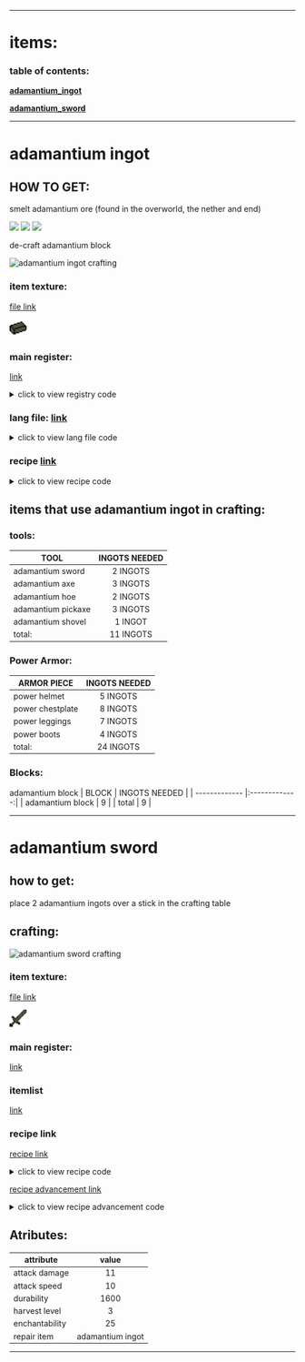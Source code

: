 ___
# items: 	

### table of contents:
[**adamantium_ingot**](https://github.com/SmakrypAB/WhaarghHammer-1.14.4/blob/unfinnished-code/items.md#adamantium_ingot)

[**adamantium_sword**](https://github.com/SmakrypAB/WhaarghHammer-1.14.4/blob/unfinnished-code/items.md#adamantium-sword)
___
# adamantium ingot 

## HOW TO GET: 
smelt adamantium ore (found in the overworld, the nether and end)

<img src="https://cdn.discordapp.com/attachments/390208204984025088/684100817552408619/unknown.png"> <img src="https://media.discordapp.net/attachments/390208204984025088/684097878666510358/unknown.png"> <img src="https://cdn.discordapp.com/attachments/390208204984025088/684098191255404562/unknown.png">

de-craft adamantium block

<img src="https://cdn.discordapp.com/attachments/390208204984025088/684096612523573269/unknown.png" alt="adamantium ingot crafting">

### item texture:  
[file link](https://github.com/SmakrypAB/WhaarghHammer-1.14.4/blob/41874cc925adf76cfffc23f0f1af09dd814beb78/src/main/java/smakrypsletaren/whaarghhammer/lists/ItemList.java#L7)


<img src="https://github.com/SmakrypAB/WhaarghHammer-1.14.4/blob/master/src/main/resources/assets/whaarghhammer/textures/item/adamantium_ingot.png" alt="adamantium ingot" height="30" width="30"/>

### main register: 

[link](https://github.com/SmakrypAB/WhaarghHammer-1.14.4/blob/41874cc925adf76cfffc23f0f1af09dd814beb78/src/main/java/smakrypsletaren/whaarghhammer/WhaarghHammer.java#L85)

<details>
<summary>click to view registry code</summary>
<p>

```java
ItemList.adamantium_ingot = new Item(new Item.Properties().group(ItemGroup.MISC)).setRegistryName(location("adamantium_ingot")),
```
</p>
</details>

### lang file: [link](https://github.com/SmakrypAB/WhaarghHammer-1.14.4/blob/41874cc925adf76cfffc23f0f1af09dd814beb78/src/main/resources/assets/whaarghhammer/lang/en_us.json#L2)

<details>
<summary>click to view lang file code</summary>
<p>

```json
"item.whaarghhammer.adamantium_ingot": "adamantium ingot",
```

</p>
</details>


### recipe [link](https://github.com/SmakrypAB/WhaarghHammer-1.14.4/blob/master/src/main/resources/data/whaarghhammer/recipes/tutorial_item_crafting.json)

<details>
<summary>click to view recipe code</summary>
<p>

```json
{
	"type": "minecraft:crafting_shapeless",
	"ingredients": [
		{ "item": "whaarghhammer:tutorial_block" }
	],
	"result": {
		"item": "whaarghhammer:tutorial_item",
		"count": 9
 	}
}
```

</p>
</details>


## items that use adamantium ingot in crafting:
### tools: 
|  TOOL | INGOTS NEEDED |
| ------------- |:-------------:|
| adamantium sword | 2 INGOTS |
| adamantium axe | 3 INGOTS |
| adamantium hoe | 2 INGOTS |
| adamantium pickaxe | 3 INGOTS |
| adamantium shovel | 1 INGOT |
| total: | 11 INGOTS |
### Power Armor:
| ARMOR PIECE | INGOTS NEEDED |
| ------------- |:-------------:|
| power helmet | 5 INGOTS |
| power chestplate | 8 INGOTS | 
| power leggings | 7 INGOTS  |
| power boots | 4 INGOTS |
| total: | 24 INGOTS |
### Blocks:

adamantium block
|  BLOCK | INGOTS NEEDED |
| ------------- |:-------------:|
| adamantium block | 9 |
| total | 9 |
___
# adamantium sword

## how to get:
place 2 adamantium ingots over a stick in the crafting table

## crafting: 

<img src="https://cdn.discordapp.com/attachments/390208204984025088/684093543366524982/unknown.png" alt="adamantium sword crafting">

### item texture:  
[file link](https://github.com/SmakrypAB/WhaarghHammer-1.14.4/blob/41874cc925adf76cfffc23f0f1af09dd814beb78/src/main/java/smakrypsletaren/whaarghhammer/lists/ItemList.java#L7)


<img src="https://github.com/SmakrypAB/WhaarghHammer-1.14.4/blob/master/src/main/resources/assets/whaarghhammer/textures/item/adamantium_sword.png" alt="adamantium sword" height="30" width="30"/>

### main register:

[link](https://github.com/SmakrypAB/WhaarghHammer-1.14.4/blob/445bb9d78873a7919067a13e5e98c70dc85981f3/src/main/java/smakrypsletaren/whaarghhammer/WhaarghHammer.java#L94)

### itemlist

[link](https://github.com/SmakrypAB/WhaarghHammer-1.14.4/blob/dfba025200b4dbf5bd9bce26412028bca9ef915f/src/main/java/smakrypsletaren/whaarghhammer/lists/ItemList.java#L9)

### recipe link

[recipe link](https://github.com/SmakrypAB/WhaarghHammer-1.14.4/blob/master/src/main/resources/data/whaarghhammer/recipes/adamantium_sword.json)


<details>
<summary>click to view recipe code</summary>
<p>

```json
{
	"type": "minecraft:crafting_shaped",
	"pattern": [
		"X",
		"X",
		"#"
	],
	"key": {
		"#": {
 			"item": "minecraft:stick"
		},
		"X": {
			"item": "whaarghhammer:adamantium_ingot"
		}
	},
	"result": {
		"item": "whaarghhammer:adamantium_sword"
 	}
}
```
</details>
</p>

[recipe advancement link](https://github.com/SmakrypAB/WhaarghHammer-1.14.4/blob/master/src/main/resources/data/whaarghhammer/advancements/recipes/misc/tutorial_sword.json)

<details>
<summary>click to view recipe advancement code</summary>
<p>


```json
{
    "parent": "minecraft:recipes/root",
    "rewards": {
        "recipes": [
            "whaarghhammer:tutorial_sword"
        ]
    },
    "criteria": {
        "has_ingot": {
            "trigger": "minecraft:inventory_changed",
            "conditions": {
                "items": [
                    {
                        "item": "whaarghhammer:tutorial_item"
                    }
                ]
            }
        },
        "has_the_recipe": {
            "trigger": "minecraft:recipe_unlocked",
            "conditions": {
                "recipe": "whaarghhammer:tutorial_sword"
            }
        }
    },
    "requirements": [
        [
            "has_ingot",
            "has_the_recipe"
        ]
    ]
}
```
</p>
</details>

## Atributes:

|  attribute | value |
| ------------- |:-------------:|
| attack damage | 11 |
| attack speed | 10 |
| durability | 1600 |
| harvest level | 3 |
| enchantability | 25  |
| repair item | adamantium ingot | 

___

